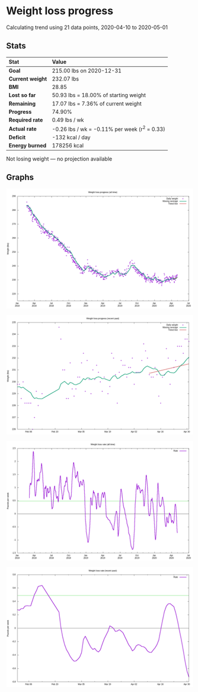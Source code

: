 # Weight loss progress

Calculating trend using 21 data points, 2020-04-10 to 2020-05-01

## Stats

Stat|Value
:-|:-
**Goal**|215.00 lbs on 2020-12-31
**Current weight**|232.07 lbs
**BMI**|28.85
**Lost so far**|50.93 lbs = 18.00% of starting weight
**Remaining**|17.07 lbs =  7.36% of current  weight
**Progress**|74.90%
**Required rate**|0.49 lbs / wk
**Actual rate**|-0.26 lbs / wk = -0.11% per week  (r<sup>2</sup> = 0.33)
**Deficit**|-132 kcal / day
**Energy burned**|178256 kcal

Not losing weight &mdash; no projection available

## Graphs

![](weight-graph-alltime.png)

![](weight-graph-recent.png)

![](rate-graph-alltime.png)

![](rate-graph-recent.png)
